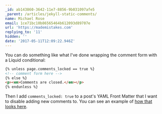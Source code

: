 ```yaml
---
_id: ab143860-3642-11e7-8856-9b031097afe5
_parent: /articles/jekyll-static-comments/
name: Michael Rose
email: 1ce71bc10b86565464b612093d89707e
url: 'https://mademistakes.com'
replying_to: '11'
hidden: ''
date: '2017-05-11T12:09:22.946Z'
---
```


You can do something like what I've done wrapping the comment form with a Liquid
conditional:

```html
{% unless page.comments_locked == true %}
<!-- comment form here -->
{% else %}
<p><em>Comments are closed.</em></p>
{% endunless %}
```

Then I add `comments_locked: true` to a post's YAML Front Matter that I want to
disable adding new comments to. You can see an example of
[how that looks here](https://mademistakes.com/articles/ipad-pro/#comments).
